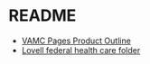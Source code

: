 # README

- [VAMC Pages Product Outline](https://github.com/department-of-veterans-affairs/va.gov-team/blob/master/products/facilities/medical-centers/product/vamc-product-brief.md)
- [Lovell federal health care folder](https://github.com/department-of-veterans-affairs/va.gov-team/tree/master/products/facilities/medical-centers/initiatives/2022-2023-lovell#lovell-federal-health-care-center)
